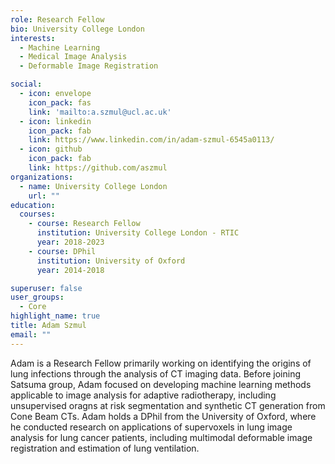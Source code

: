 ```yaml
---
role: Research Fellow
bio: University College London
interests:
  - Machine Learning
  - Medical Image Analysis
  - Deformable Image Registration

social:
  - icon: envelope
    icon_pack: fas
    link: 'mailto:a.szmul@ucl.ac.uk'
  - icon: linkedin
    icon_pack: fab
    link: https://www.linkedin.com/in/adam-szmul-6545a0113/
  - icon: github
    icon_pack: fab
    link: https://github.com/aszmul
organizations:
  - name: University College London
    url: ""
education:
  courses:
    - course: Research Fellow
      institution: University College London - RTIC
      year: 2018-2023
    - course: DPhil
      institution: University of Oxford
      year: 2014-2018

superuser: false
user_groups:
  - Core
highlight_name: true
title: Adam Szmul
email: ""
---
```

Adam is a Research Fellow primarily working on identifying the origins of lung infections through the analysis of CT imaging data. Before joining Satsuma group, Adam focused on developing machine learning methods applicable to image analysis for adaptive radiotherapy, including unsupervised oragns at risk segmentation and synthetic CT generation from Cone Beam CTs. Adam holds a DPhil from the University of Oxford, where he conducted research on applications of supervoxels in lung image analysis for lung cancer patients, including multimodal deformable image registration and estimation of lung ventilation.